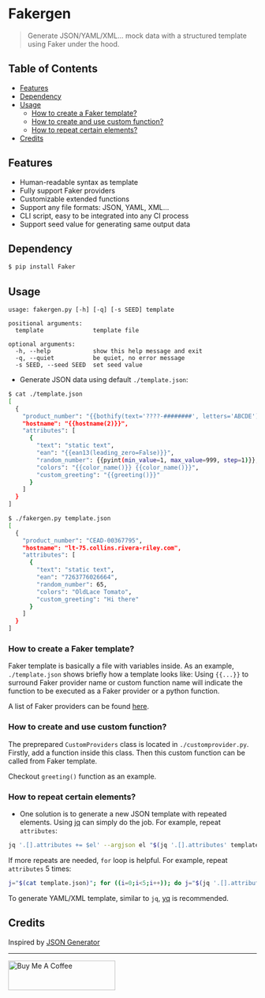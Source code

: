 # Fakergen

> Generate JSON/YAML/XML... mock data with a structured template using Faker under the hood.

## Table of Contents

- [Features](#features)
- [Dependency](#dependency)
- [Usage](#usage)
  - [How to create a Faker template?](#how-to-create-a-faker-template)
  - [How to create and use custom function?](#how-to-create-and-use-custom-function)
  - [How to repeat certain elements?](#how-to-repeat-certain-elements)
- [Credits](#credits)

## Features

- Human-readable syntax as template
- Fully support Faker providers
- Customizable extended functions
- Support any file formats: JSON, YAML, XML...
- CLI script, easy to be integrated into any CI process
- Support seed value for generating same output data

## Dependency

```bash
$ pip install Faker
```

## Usage

```
usage: fakergen.py [-h] [-q] [-s SEED] template

positional arguments:
  template              template file

optional arguments:
  -h, --help            show this help message and exit
  -q, --quiet           be quiet, no error message
  -s SEED, --seed SEED  set seed value
```

- Generate JSON data using default `./template.json`:

```bash
$ cat ./template.json
[
  {
    "product_number": "{{bothify(text='????-########', letters='ABCDE')}}",
    "hostname": "{{hostname(2)}}",
    "attributes": [
      {
        "text": "static text",
        "ean": "{{ean13(leading_zero=False)}}",
        "random_number": {{pyint(min_value=1, max_value=999, step=1)}},
        "colors": "{{color_name()}} {{color_name()}}",
        "custom_greeting": "{{greeting()}}"
      }
    ]
  }
]

$ ./fakergen.py template.json
[
  {
    "product_number": "CEAD-00367795",
    "hostname": "lt-75.collins.rivera-riley.com",
    "attributes": [
      {
        "text": "static text",
        "ean": "7263776026664",
        "random_number": 65,
        "colors": "OldLace Tomato",
        "custom_greeting": "Hi there"
      }
    ]
  }
]
```

### How to create a Faker template?

Faker template is basically a file with variables inside. As an example, `./template.json` shows briefly how a template looks like: Using `{{...}}` to surround Faker provider name or custom function name will indicate the function to be executed as a Faker provider or a python function.

A list of Faker providers can be found [here](https://faker.readthedocs.io/en/stable/providers.html).

### How to create and use custom function?

The preprepared `CustomProviders` class is located in `./customprovider.py`. Firstly, add a function inside this class. Then this custom function can be called from Faker template.

Checkout `greeting()` function as an example.

### How to repeat certain elements?

- One solution is to generate a new JSON template with repeated elements. Using [jq](https://stedolan.github.io/jq/download/) can simply do the job. For example, repeat `attributes`:

```bash
jq '.[].attributes += $el' --argjson el "$(jq '.[].attributes' template.json)" template.json > newtemplate.json
```

If more repeats are needed, `for` loop is helpful. For example, repeat `attributes` 5 times:

```bash
j="$(cat template.json)"; for ((i=0;i<5;i++)); do j="$(jq '.[].attributes += $el' --argjson el "$(jq '.[].attributes' template.json)" <<< "$j")"; done; echo "$j" > newtemplate.json
```

To generate YAML/XML template, similar to `jq`, [yq](https://github.com/kislyuk/yq) is recommended.

## Credits

Inspired by [JSON Generator](https://www.json-generator.com/)

---

<a href="https://www.buymeacoffee.com/kevcui" target="_blank"><img src="https://cdn.buymeacoffee.com/buttons/v2/default-orange.png" alt="Buy Me A Coffee" height="60px" width="217px"></a>